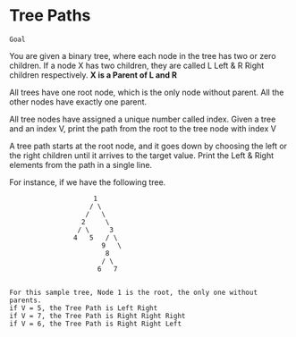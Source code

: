 Tree Paths
==========

	Goal
	
You are given a binary tree, where each node in the tree has two or zero children. 
If a node X has two children, they are called L Left & R Right children respectively. **X is a Parent of L and R**

All trees have one root node, which is the only node without parent. All the other nodes have exactly one parent.

All tree nodes have assigned a unique number called index.
Given a tree and an index V, print the path from the root to the tree node with index V

A tree path starts at the root node, and it goes down by choosing the left or the right children until it arrives to the target value. 
Print the Left & Right elements from the path in a single line.

For instance, if we have the following tree.


					     1
					    / \
					   /   \
					  2     \
					 / \     3
					4   5   / \
					       9   \
						    8
						   / \
						  6   7


	For this sample tree, Node 1 is the root, the only one without parents.
	if V = 5, the Tree Path is Left Right
	if V = 7, the Tree Path is Right Right Right
	if V = 6, the Tree Path is Right Right Left
